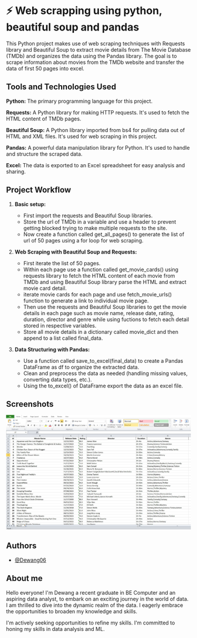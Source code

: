 
# :zap: Web scrapping using python, beautiful soup and pandas

This Python project makes use of web scraping techniques with Requests library and Beautiful Soup to extract movie details from The Movie Database (TMDb) and organizes the data using the Pandas library. The goal is to scrape information about movies from the TMDb website and transfer the data of first 50 pages into excel.


## Tools and Technologies Used

**Python:** The primary programming language for this project.

**Requests:** A Python library for making HTTP requests. It's used to fetch the HTML content of TMDb pages.

**Beautiful Soup:** A Python library imported from bs4 for pulling data out of HTML and XML files. It's used for web scraping in this project.

**Pandas:** A powerful data manipulation library for Python. It's used to handle and structure the scraped data.

**Excel:** The data is exported to an Excel spreadsheet for easy analysis and sharing.
## Project Workflow

1. **Basic setup:**
   - First import the requests and Beautiful Soup libraries.
   - Store the url of TMDb in a variable and use a header to prevent getting blocked trying to make multiple requests to the site.
   - Now create a function called get_all_pages() to generate the list of url of 50 pages using a for loop for web scraping.

2. **Web Scraping with Beautiful Soup and Requests:**
   - First iterate the list of 50 pages.
   - Within each page use a function called get_movie_cards() using requests library to fetch the HTML content of each movie from TMDb and using Beautiful Soup library parse the HTML and extract movie card detail.
   - iterate movie cards for each page and use fetch_movie_urls() function to generate a link to individual movie page.
   - Then use the requests and Beautiful Soup libraries to get the movie details in each page such as movie name, release date, rating, duration, director and genre while using fuctions to fetch each detail stored in respective variables.
   - Store all movie details in a dictionary called movie_dict and then append to a list called final_data.

3. **Data Structuring with Pandas:**
   - Use a function called save_to_excel(final_data) to create a Pandas DataFrame as df to organize the extracted data.
   - Clean and preprocess the data as needed (handling missing values, converting data types, etc.).
   - Using the to_excel() of DataFrame export the data as an excel file.
## Screenshots

![Exported Data in Excel](https://github.com/Dewang06/Web-Scrapping-Project/blob/main/themoviedb_excel.JPG)


## Authors

- [@Dewang06](https://github.com/Dewang06/Web-Scrapping-Project)


## About me

Hello everyone! I'm Dewang a recent graduate in BE Computer and an aspiring data analyst, to embark on an exciting journey in the world of data. I am thrilled to dive into the dynamic realm of the data. I eagerly embrace the opportunities to broaden my knowledge and skills.

I'm actively seeking opportunities to refine my skills. I'm committed to honing my skills in data analysis and ML.
